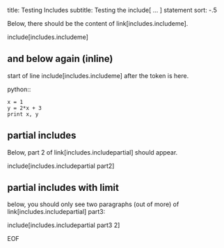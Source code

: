 title: Testing Includes
subtitle: Testing the include[ ... ] statement
sort: -.5

Below, there should be the content of link[includes.includeme].

include[includes.includeme]

## and below again (inline)

start of line include[includes.includeme] after the token is here.

python::

    x = 1
    y = 2*x + 3
    print x, y

## partial includes

Below, part 2 of link[includes.includepartial] should appear.

include[includes.includepartial part2]

## partial includes with limit

below, you should only see two paragraphs (out of more) of
link[includes.includepartial] part3:

include[includes.includepartial part3 2]

EOF